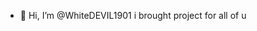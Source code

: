 - 👋 Hi, I’m @WhiteDEVIL1901
  i brought project for all of u

<!---
WhiteDEVIL1901/WhiteDEVIL1901 is a ✨ special ✨ repository because its `README.md` (this file) appears on your GitHub profile.
You can click the Preview link to take a look at your changes.
--->
